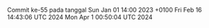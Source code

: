 Commit ke-55 pada tanggal Sun Jan 01 14:00 2023 +0100
Fri Feb 16 14:43:06 UTC 2024
Mon Apr  1 00:50:04 UTC 2024

